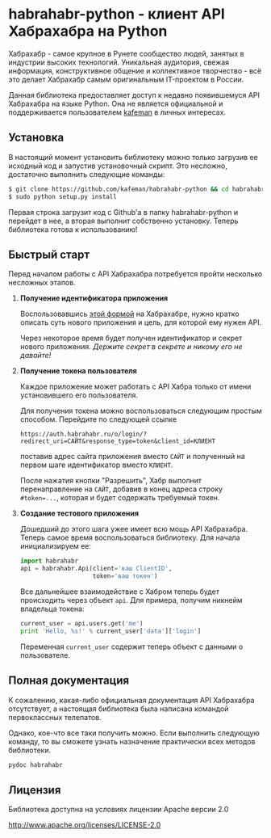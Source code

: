 habrahabr-python - клиент API Хабрахабра на Python
==================================================

Хабрахабр - самое крупное в Рунете сообщество людей, занятых в индустрии высоких
технологий. Уникальная аудитория, свежая информация, конструктивное общение и
коллективное творчество - всё это делает Хабрахабр самым оригинальным
IT-проектом в России.

Данная библиотека предоставляет доступ к недавно появившемуся API Хабрахабра на
языке Python. Она не является официальной и поддерживается пользователем
[kafeman](http://habrahabr.ru/users/kafeman/) в личных интересах.

Установка
---------

В настоящий момент установить библиотеку можно только загрузив ее исходный код и
запустив установочный скрипт. Это несложно, достаточно выполнить следующие
команды:

```bash
$ git clone https://github.com/kafeman/habrahabr-python && cd habrahabr-python
$ sudo python setup.py install
```

Первая строка загрузит код с Github'а в папку habrahabr-python и перейдет в нее,
а вторая выполнит собственно установку. Теперь библиотека готова к
использованию!

Быстрый старт
-------------

Перед началом работы с API Хабрахабра потребуется пройти несколько несложных
этапов.

1. **Получение идентификатора приложения**

   Воспользовавшись [этой формой](http://habrahabr.ru/feedback/?type=8) на
   Хабрахабре, нужно кратко описать суть нового приложения и цель, для которой
   ему нужен API.

   Через некоторое время будет получен идентификатор и секрет нового приложения.
   *Держите секрет в секрете и никому его не давайте!*

2. **Получение токена пользователя**

   Каждое приложение может работать с API Хабра только от имени установившего
   его пользователя.

   Для получения токена можно воспользоваться следующим простым способом.
   Перейдите по следующей ссылке

       https://auth.habrahabr.ru/o/login/?redirect_uri=САЙТ&response_type=token&client_id=КЛИЕНТ

   поставив адрес сайта приложения вместо `САЙТ` и полученный на первом шаге
   идентификатор вместо `КЛИЕНТ`.

   После нажатия кнопки "Разрешить", Хабр выполнит перенаправление на `САЙТ`,
   добавив в конец адреса строку `#token=...`, которая и будет содержать
   требуемый токен.

3. **Создание тестового приложения**

   Дошедший до этого шага ужее имеет всю мощь API Хабрахабра. Теперь самое время
   воспользоваться библиотеку. Для начала инициализируем ее:

   ```python
   import habrahabr
   api = habrahabr.Api(client='ваш ClientID',
                       token='ваш токен')
   ```

   Все дальнейшее взаимодействие с Хабром теперь будет происходить через объект
   `api`. Для примера, получим никнейм владельца токена:

   ```python
   current_user = api.users.get('me')
   print 'Hello, %s!' % current_user['data']['login']
   ```

   Переменная `current_user` содержит теперь объект с данными о пользователе.

Полная документация
-------------------

К сожалению, какая-либо официальная документация API Хабрахабра отсутствует, а
настоящая библиотека была написана командой первоклассных телепатов.

Однако, кое-что все таки получить можно. Если выполнить следующую команду, то вы
сможете узнать назначение практически всех методов библиотеки.

```bash
pydoc habrahabr
```

Лицензия
--------

Библиотека доступна на условиях лицензии Apache версии 2.0

http://www.apache.org/licenses/LICENSE-2.0
